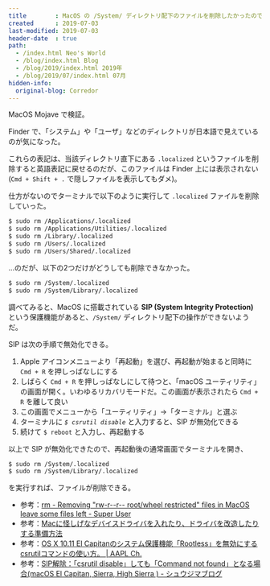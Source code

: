 ```yaml
---
title        : MacOS の /System/ ディレクトリ配下のファイルを削除したかったので SIP を解除した
created      : 2019-07-03
last-modified: 2019-07-03
header-date  : true
path:
  - /index.html Neo's World
  - /blog/index.html Blog
  - /blog/2019/index.html 2019年
  - /blog/2019/07/index.html 07月
hidden-info:
  original-blog: Corredor
---
```


MacOS Mojave で検証。

Finder で、「システム」や「ユーザ」などのディレクトリが日本語で見えているのが気になった。

これらの表記は、当該ディレクトリ直下にある `.localized` というファイルを削除すると英語表記に戻せるのだが、このファイルは Finder 上には表示されない (`Cmd + Shift + .` で隠しファイルを表示してもダメ)。

仕方がないのでターミナルで以下のように実行して `.localized` ファイルを削除していった。

```bash
$ sudo rm /Applications/.localized
$ sudo rm /Applications/Utilities/.localized
$ sudo rm /Library/.localized
$ sudo rm /Users/.localized
$ sudo rm /Users/Shared/.localized
```

…のだが、以下の2つだけがどうしても削除できなかった。

```bash
$ sudo rm /System/.localized
$ sudo rm /System/Library/.localized
```

調べてみると、MacOS に搭載されている **SIP (System Integrity Protection)** という保護機能があると、`/System/` ディレクトリ配下の操作ができないようだ。

SIP は次の手順で無効化できる。

1. Apple アイコンメニューより「再起動」を選び、再起動が始まると同時に `Cmd + R` を押しっぱなしにする
2. しばらく `Cmd + R` を押しっぱなしにして待つと、「macOS ユーティリティ」の画面が開く。いわゆるリカバリモードだ。この画面が表示されたら `Cmd + R` を離して良い
3. この画面でメニューから「ユーティリティ」→「ターミナル」と選ぶ
4. ターミナルに _`$ csrutil disable`_ と入力すると、SIP が無効化できる
5. 続けて `$ reboot` と入力し、再起動する

以上で SIP が無効化できたので、再起動後の通常画面でターミナルを開き、

```bash
$ sudo rm /System/.localized
$ sudo rm /System/Library/.localized
```

を実行すれば、ファイルが削除できる。

- 参考：[rm - Removing "rw-r--r-- root/wheel restricted" files in MacOS leave some files left - Super User](https://superuser.com/questions/1362025/removing-rw-r-r-root-wheel-restricted-files-in-macos-leave-some-files-left)
- 参考：[Macに怪しげなデバイスドライバを入れたり、ドライバを改造したりする準備方法](https://leico.github.io/TechnicalNote/Mac/csrutil)
- 参考：[OS X 10.11 El Capitanのシステム保護機能「Rootless」を無効にするcsrutilコマンドの使い方。 | AAPL Ch.](https://applech2.com/archives/46435268.html)
- 参考：[SIP解除：「csrutil disable」しても「Command not found」となる場合(macOS El Capitan, Sierra, High Sierra ) - シュウジマブログ](https://www.shujima.work/entry/2017/04/16/171445)

